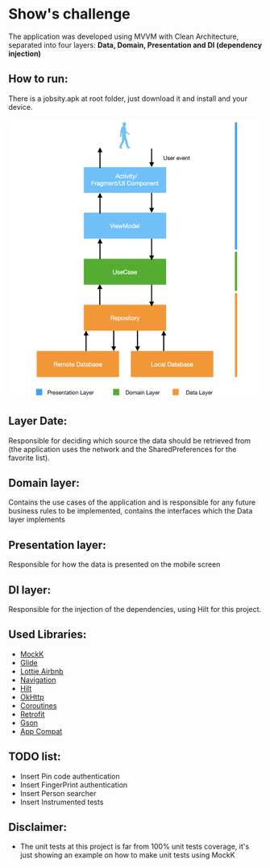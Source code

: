 # Show's challenge

The application was developed using MVVM with Clean Architecture, separated into four layers: **Data, Domain, Presentation and DI (dependency injection)**


  ## How to run:
  There is a jobsity.apk at root folder, just download it and install and your device.


<img src="/CA-MVVM.png" alt="MVVM with Clean Architecture"/>

  ## Layer Date:
  Responsible for deciding which source the data should be retrieved from (the application uses the network and the SharedPreferences for the favorite list).

  ## Domain layer:
  Contains the use cases of the application and is responsible for any future business rules to be implemented, contains the interfaces which the Data layer implements

  ## Presentation layer:
  Responsible for how the data is presented on the mobile screen

  ## DI layer:
  Responsible for the injection of the dependencies, using Hilt for this project.

## Used Libraries:
  - <a href="https://github.com/mockk/mockk" target="_blank">MockK</a>
  - <a href="https://github.com/bumptech/glide" target="_blank">Glide</a>
  - <a href="https://github.com/airbnb/lottie-android" target="_blank">Lottie Airbnb</a>
  - <a href="https://developer.android.com/guide/navigation" target="_blank">Navigation</a>
  - <a href="https://developer.android.com/training/dependency-injection/hilt-android" target="_blank">Hilt</a>
  - <a href="https://github.com/square/okhttp" target="_blank">OkHttp</a>
  - <a href="https://developer.android.com/kotlin/coroutines" target="_blank">Coroutines</a>
  - <a href="https://github.com/square/retrofit" target="_blank">Retrofit</a>
  - <a href="https://github.com/google/gson" target="_blank">Gson</a>
  - <a href="https://developer.android.com/jetpack/androidx/releases/appcompat" target="_blank">App Compat</a>


## TODO list:

  - Insert Pin code authentication
  - Insert FingerPrint authentication
  - Insert Person searcher
  - Insert Instrumented tests

## Disclaimer:

  - The unit tests at this project is far from 100% unit tests coverage, it's just showing an example on how to make unit tests using MockK